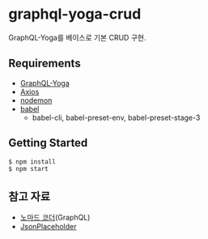 # graphql-yoga-crud
GraphQL-Yoga를 베이스로 기본 CRUD 구현.

## Requirements
- [GraphQL-Yoga](https://github.com/prisma/graphql-yoga)
- [Axios](https://github.com/axios/axios)
- [nodemon](https://www.npmjs.com/package/nodemon)
- [babel](https://babeljs.io/)
  - babel-cli, babel-preset-env, babel-preset-stage-3 

## Getting Started
```sh
$ npm install
$ npm start
```

## 참고 자료
- [노마드 코더](https://www.youtube.com/channel/UCUpJs89fSBXNolQGOYKn0YQ)(GraphQL)
- [JsonPlaceholder](https://jsonplaceholder.typicode.com/)
